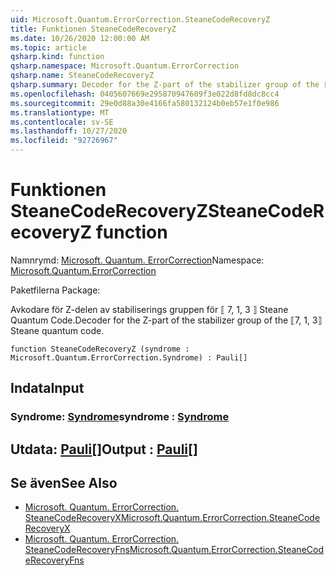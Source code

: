 ```yaml
---
uid: Microsoft.Quantum.ErrorCorrection.SteaneCodeRecoveryZ
title: Funktionen SteaneCodeRecoveryZ
ms.date: 10/26/2020 12:00:00 AM
ms.topic: article
qsharp.kind: function
qsharp.namespace: Microsoft.Quantum.ErrorCorrection
qsharp.name: SteaneCodeRecoveryZ
qsharp.summary: Decoder for the Z-part of the stabilizer group of the ⟦7, 1, 3⟧ Steane quantum code.
ms.openlocfilehash: 0405607669e295870947609f3e022d8fd8dc8cc4
ms.sourcegitcommit: 29e0d88a30e4166fa580132124b0eb57e1f0e986
ms.translationtype: MT
ms.contentlocale: sv-SE
ms.lasthandoff: 10/27/2020
ms.locfileid: "92726967"
---
```

# <a name="steanecoderecoveryz-function"></a><span data-ttu-id="332a2-102">Funktionen SteaneCodeRecoveryZ</span><span class="sxs-lookup"><span data-stu-id="332a2-102">SteaneCodeRecoveryZ function</span></span>

<span data-ttu-id="332a2-103">Namnrymd: [Microsoft. Quantum. ErrorCorrection](xref:Microsoft.Quantum.ErrorCorrection)</span><span class="sxs-lookup"><span data-stu-id="332a2-103">Namespace: [Microsoft.Quantum.ErrorCorrection](xref:Microsoft.Quantum.ErrorCorrection)</span></span>

<span data-ttu-id="332a2-104">Paketfilerna [](https://nuget.org/packages/)</span><span class="sxs-lookup"><span data-stu-id="332a2-104">Package: [](https://nuget.org/packages/)</span></span>


<span data-ttu-id="332a2-105">Avkodare för Z-delen av stabiliserings gruppen för ⟦ 7, 1, 3 ⟧ Steane Quantum Code.</span><span class="sxs-lookup"><span data-stu-id="332a2-105">Decoder for the Z-part of the stabilizer group of the ⟦7, 1, 3⟧ Steane quantum code.</span></span>

```qsharp
function SteaneCodeRecoveryZ (syndrome : Microsoft.Quantum.ErrorCorrection.Syndrome) : Pauli[]
```


## <a name="input"></a><span data-ttu-id="332a2-106">Indata</span><span class="sxs-lookup"><span data-stu-id="332a2-106">Input</span></span>

### <a name="syndrome--syndrome"></a><span data-ttu-id="332a2-107">Syndrome: [Syndrome](xref:Microsoft.Quantum.ErrorCorrection.Syndrome)</span><span class="sxs-lookup"><span data-stu-id="332a2-107">syndrome : [Syndrome](xref:Microsoft.Quantum.ErrorCorrection.Syndrome)</span></span>





## <a name="output--pauli"></a><span data-ttu-id="332a2-108">Utdata: [Pauli](xref:microsoft.quantum.lang-ref.pauli)[]</span><span class="sxs-lookup"><span data-stu-id="332a2-108">Output : [Pauli](xref:microsoft.quantum.lang-ref.pauli)[]</span></span>



## <a name="see-also"></a><span data-ttu-id="332a2-109">Se även</span><span class="sxs-lookup"><span data-stu-id="332a2-109">See Also</span></span>

- [<span data-ttu-id="332a2-110">Microsoft. Quantum. ErrorCorrection. SteaneCodeRecoveryX</span><span class="sxs-lookup"><span data-stu-id="332a2-110">Microsoft.Quantum.ErrorCorrection.SteaneCodeRecoveryX</span></span>](xref:Microsoft.Quantum.ErrorCorrection.SteaneCodeRecoveryX)
- [<span data-ttu-id="332a2-111">Microsoft. Quantum. ErrorCorrection. SteaneCodeRecoveryFns</span><span class="sxs-lookup"><span data-stu-id="332a2-111">Microsoft.Quantum.ErrorCorrection.SteaneCodeRecoveryFns</span></span>](xref:Microsoft.Quantum.ErrorCorrection.SteaneCodeRecoveryFns)
